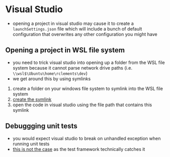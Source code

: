 # Visual Studio

- opening a project in visual studio may cause it to create a `launchSettings.json` file which will include a bunch of default configuration that overwrites any other configuration you might have

## Opening a project in WSL file system
- you need to trick visual studio into opening up a folder from the WSL file system because it cannot parse network drive paths (i.e. `\\wsl$\Ubuntu\home\rclements\dev`)
- we get around this by using symlinks
1. create a folder on your windows file system to symlink into the WSL file system
2. [create the symlink](../../../terminals/cmd/cmd.md#create-a-symbolic-link-with-a-network-drive)
3. open the code in visual studio using the file path that contains this symlink

## Debuggging unit tests
- you would expect visual studio to break on unhandled exception when running unit tests
- [this is not the case](https://stackoverflow.com/questions/1488282/why-doesnt-visual-studio-break-on-exceptions-when-debugging-unit-tests) as the test framework technically catches it

